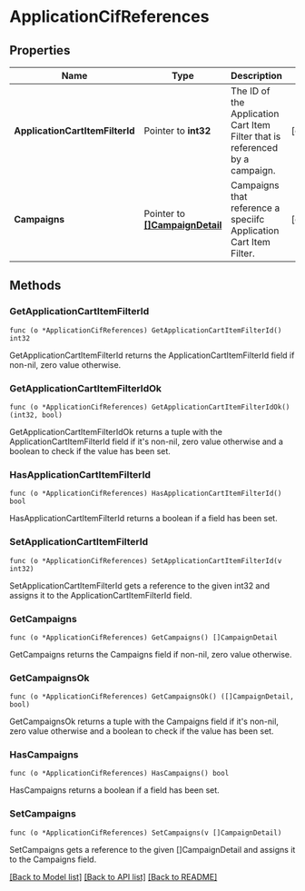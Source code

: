 # ApplicationCifReferences

## Properties

Name | Type | Description | Notes
------------ | ------------- | ------------- | -------------
**ApplicationCartItemFilterId** | Pointer to **int32** | The ID of the Application Cart Item Filter that is referenced by a campaign. | [optional] 
**Campaigns** | Pointer to [**[]CampaignDetail**](CampaignDetail.md) | Campaigns that reference a speciifc Application Cart Item Filter. | [optional] 

## Methods

### GetApplicationCartItemFilterId

`func (o *ApplicationCifReferences) GetApplicationCartItemFilterId() int32`

GetApplicationCartItemFilterId returns the ApplicationCartItemFilterId field if non-nil, zero value otherwise.

### GetApplicationCartItemFilterIdOk

`func (o *ApplicationCifReferences) GetApplicationCartItemFilterIdOk() (int32, bool)`

GetApplicationCartItemFilterIdOk returns a tuple with the ApplicationCartItemFilterId field if it's non-nil, zero value otherwise
and a boolean to check if the value has been set.

### HasApplicationCartItemFilterId

`func (o *ApplicationCifReferences) HasApplicationCartItemFilterId() bool`

HasApplicationCartItemFilterId returns a boolean if a field has been set.

### SetApplicationCartItemFilterId

`func (o *ApplicationCifReferences) SetApplicationCartItemFilterId(v int32)`

SetApplicationCartItemFilterId gets a reference to the given int32 and assigns it to the ApplicationCartItemFilterId field.

### GetCampaigns

`func (o *ApplicationCifReferences) GetCampaigns() []CampaignDetail`

GetCampaigns returns the Campaigns field if non-nil, zero value otherwise.

### GetCampaignsOk

`func (o *ApplicationCifReferences) GetCampaignsOk() ([]CampaignDetail, bool)`

GetCampaignsOk returns a tuple with the Campaigns field if it's non-nil, zero value otherwise
and a boolean to check if the value has been set.

### HasCampaigns

`func (o *ApplicationCifReferences) HasCampaigns() bool`

HasCampaigns returns a boolean if a field has been set.

### SetCampaigns

`func (o *ApplicationCifReferences) SetCampaigns(v []CampaignDetail)`

SetCampaigns gets a reference to the given []CampaignDetail and assigns it to the Campaigns field.


[[Back to Model list]](../README.md#documentation-for-models) [[Back to API list]](../README.md#documentation-for-api-endpoints) [[Back to README]](../README.md)


